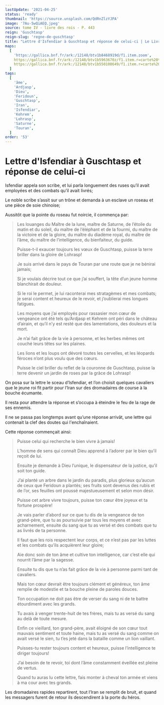 ```yaml
---
lastUpdate: '2021-04-25'
status: 'ready'
thumbnail: 'https://source.unsplash.com/QdRnZlzYJPA'
image: '7Au-5wQiAEQ.jpeg'
source: tome IV - livre des rois - P. 443
reign: 'Guschtasp'
reign-slug: 'regne-de-guschtasp'
title: "Lettre d'Isfendiar à Guschtasp et réponse de celui-ci | Le Livre des Rois | Shâhnâmeh"
maps:
  [
    'https://gallica.bnf.fr/ark:/12148/btv1b8468919d/f1.item.zoom',
    https://gallica.bnf.fr/ark:/12148/btv1b5963670z/f1.item.r=carte%20touran.zoom,
    https://gallica.bnf.fr/ark:/12148/btv1b550108649/f1.item.r=carte%20touran.zoom,
  ]
tags:
  [
    'âme',
    'Ardjasp',
    'Dieu',
    'Feridoun',
    'Guschtasp',
    'Iran',
    'Isfendiar',
    'Kehrem',
    'Lohrasp',
    'Saturne',
    'Touran',
  ]
order: '53'
---
```


# Lettre d'Isfendiar à Guschtasp et réponse de celui-ci

Isfendiar appela son scribe, et lui parla longuement des ruses qu’il avait employées et des combats qu’il avait livrés;

Le noble scribe s’assit sur un trône et demanda à un esclave un roseau et une pièce de soie chinoise;

Aussitôt que la pointe du roseau fut noircie, il commença par:

> Les louanges du Maître de la lune, maître de Saturne, de l’étoile du matin et du soleil, du maître de l’éléphant et de la fourmi, du maître de la victoire et de la gloire, du maître du diadème royal, du maître de l’âme, du maître de l’intelligence, du bienfaiteur, du guide.
>
> Puisse-t-il exaucer toujours les vœux de Guschtasp, puisse la terre briller dans la gloire de Lohrasp!
>
> Je suis arrivé dans le pays de Touran par une route que je ne bénirai jamais;
>
> Si je voulais décrire tout ce que j’ai souffert, la tête d’un jeune homme blanchirait de douleur.
>
> Si le roi le permet, je lui raconterai mes stratagèmes et mes combats; je serai content et heureux de le revoir, et j’oublierai mes longues fatigues.
>
> Les moyens que j’ai employés pour rassasier mon cœur de vengeance ont été tels qu’Ardjasp et Kehrem ont péri dans le château d’airain, et qu’il n’y est resté que des lamentations, des douleurs et la mort.
>
> Je n’ai fait grâce de la vie à personne, et les herbes mêmes ont couché leurs têtes sur les plaines.
>
> Les lions et les loups ont dévoré toutes les cervelles, et les léopards féroces n’ont plus voulu que des cœurs.
>
> Puisse le ciel briller du reflet de la couronne de Guschtasp, puisse la terre devenir un jardin de roses par la grâce de Lohrasp!

On posa sur la lettre le sceau d’Isfendiar, et l’on choisit quelques cavaliers que le jeune roi fit partir pour l’Iran sur des dromadaires de course à la bouche écumante.

Il resta pour attendre la réponse et s’occupa à éteindre le feu de la rage de ses ennemis.

Il ne se passa pas longtemps avant qu’une réponse arrivât, une lettre qui contenait la clef des doutes qui l'enchaînaient.

Cette réponse commençait ainsi:

> Puisse celui qui recherche le bien vivre à jamais!
>
> L’homme de sens qui connaît Dieu apprend à l’adorer par le bien qu’il reçoit de lui.
>
> Ensuite je demande à Dieu l’unique, le dispensateur de la justice, qu’il soit ton guide.
>
> J’ai planté un arbre dans le jardin du paradis, plus glorieux qu’aucun de ceux que Feridoun a plantés; ses fruits sont devenus des rubis et de l’or, ses feuilles ont poussé majestueusement et selon mon désir.
>
> Puisse cet arbre vivre toujours, puisse ton cœur être joyeux et ta fortune prospère!
>
> Je vais parler d’abord sur ce que tu dis de la vengeance de ton grand-père, que tu as poursuivie par tous les moyens et avec acharnement, ensuite du sang que tu as versé et des combats que tu as livrés de ta personne.
>
> Il faut que les rois respectent leur corps, et ce n’est pas par les luttes et les combats qu’ils acquièrent leur gloire;
>
> Aie donc soin de ton âme et cultive ton intelligence, car c’est elle qui nourrit l’âme par la sagesse.
>
> Ensuite tu dis que tu n’as fait grâce de la vie à personne parmi tant de cavaliers.
>
> Mais ton cœur devrait être toujours clément et généreux, ton âme remplie de modestie et ta bouche pleine de paroles douces.
>
> Ton occupation ne doit pas être de verser du sang ni de te battre étourdiment avec les grands.
>
> Tu avais à venger trente-huit de tes frères, mais tu as versé du sang au delà de toute mesure.
>
> Enfin ce vieillard, ton grand-père, avait éloigné de son cœur tout mauvais sentiment et toute haine, mais tu as versé du sang comme on avait versé le sien, tu t’es jeté dans la bataille comme un lion vaillant.
>
> Puisses-tu rester toujours content et heureux, puisse l’intelligence te diriger toujours!
>
> J’ai besoin de te revoir, toi dont l’âme constamment éveillée est pleine de vertus.
>
> Quand tu auras lu cette lettre, fais monter à cheval ton armée et viens à ma cour avec tes grands.

Les dromadaires rapides repartirent, tout l’Iran se remplit de bruit, et quand les messagers furent de retour ils descendirent à la porte du héros.
